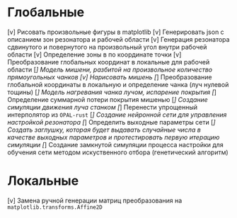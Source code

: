 # Глобальные

[v] Рисовать произвольные фигуры в matplotlib
[v] Генерировать json с описанием зон резонатора и рабочей области
[v] Генерация резонатора сдвинутого и повернутого на произвольный угол внутри рабочей области
[v] Определение зоны в по координате точки
[v] Преобразование глобальных координат в локальные для рабочей области
[_] Модель мишени, разбитой на произвольное количество прямоугольных чанков
    [v] Нарисовать мишень
    [_] Преобразование глобальной координаты в локальную и определение чанка (луч нулевой тощины)
    [_] Модель нагревания чанка лучом, испарение покрытия
    [_] Определение суммарной потери покрытия мишенью
[_] Создание симуляции движения луча станком
    [_] Перенести упрощенный интерполятор из `OPAL-rust`
[_] Создание нейронной сети для управления настройкой резонатора
    [_] Определить выходные параметры сети
    [_] Создать заглушку, которая будет выдавать случайные числа в качестве выходных параметров и протестировать первую итерацию симуляции
[_] Создание замкнутой симуляции процесса настройки для обучения сети методом искуственного отбора (генетический алгоритм)

# Локальные
[v] Замена ручной генерации матриц преобразования на `matplotlib.transforms.Affine2D`
